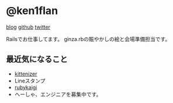 # @ken1flan

[blog](https://www.tumblr.com/blog/ken1flan)
[github](https://github.com/ken1flan)
[twitter](https://twitter.com/ken1flan)

Railsでお仕事してます。
ginza.rbの賑やかしの絵と会場準備担当です。

## 最近気になること
* [kittenizer](https://rubygems.org/gems/kittenizer/versions/0.1.0)
* Lineスタンプ
* [rubykaigi](http://rubykaigi.org/2015)
* へーしゃ、エンジニアを募集中です。
